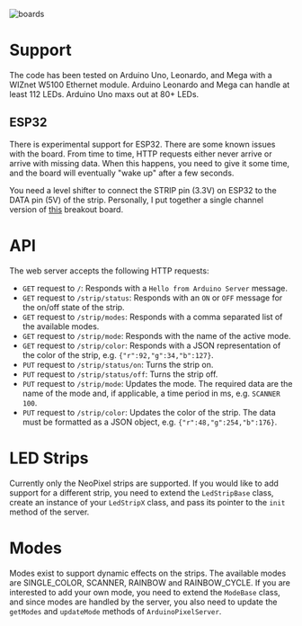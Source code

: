 ![boards](https://github.com/nlamprian/ArduinoPixel/wiki/assets/boards.jpg)

Support
=======

The code has been tested on Arduino Uno, Leonardo, and Mega with a WIZnet W5100 Ethernet module. Arduino Leonardo and Mega can handle at least 112 LEDs. Arduino Uno maxs out at 80+ LEDs.

ESP32
-----

There is experimental support for ESP32. There are some known issues with the board. From time to time, HTTP requests either never arrive or arrive with missing data. When this happens, you need to give it some time, and the board will eventually "wake up" after a few seconds.

You need a level shifter to connect the STRIP pin (3.3V) on ESP32 to the DATA pin (5V) of the strip. Personally, I put together a single channel version of [this](https://www.sparkfun.com/products/12009) breakout board.

API
===

The web server accepts the following HTTP requests:
* `GET` request to `/`: Responds with a `Hello from Arduino Server` message.
* `GET` request to `/strip/status`: Responds with an `ON` or `OFF` message for the on/off state of the strip.
* `GET` request to `/strip/modes`: Responds with a comma separated list of the available modes.
* `GET` request to `/strip/mode`: Responds with the name of the active mode.
* `GET` request to `/strip/color`: Responds with a JSON representation of the color of the strip, e.g. `{"r":92,"g":34,"b":127}`.
* `PUT` request to `/strip/status/on`: Turns the strip on.
* `PUT` request to `/strip/status/off`: Turns the strip off.
* `PUT` request to `/strip/mode`: Updates the mode. The required data are the name of the mode and, if applicable, a time period in ms, e.g. `SCANNER 100`.
* `PUT` request to `/strip/color`: Updates the color of the strip. The data must be formatted as a JSON object, e.g. `{"r":48,"g":254,"b":176}`.

LED Strips
==========

Currently only the NeoPixel strips are supported. If you would like to add support for a different strip, you need to extend the `LedStripBase` class, create an instance of your `LedStripX` class, and pass its pointer to the `init` method of the server.

Modes
=====

Modes exist to support dynamic effects on the strips. The available modes are SINGLE_COLOR, SCANNER, RAINBOW and RAINBOW_CYCLE. If you are interested to add your own mode, you need to extend the `ModeBase` class, and since modes are handled by the server, you also need to update the `getModes` and `updateMode` methods of `ArduinoPixelServer`.
